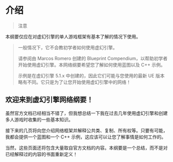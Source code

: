 # 介绍

> 注意
>
本纲要仅应在对虚幻引擎的单人游戏框架有基本了解的情况下使用。
>
> 一般情况下，它不会教初学者如何使用虚幻引擎。
>
> 请参阅由 Marcos Romero 创建的 Blueprint Compendium，以帮助初学者开始使用虚幻引擎。本网络纲要希望您了解如何使用蓝图以及 C++ 示例。
>
> 示例是在虚幻引擎 5.1.x 中创建的，因此它们可能与您使用的最新 UE 版本略有不同。它只是为了让您开始使用虚幻引擎中的网络！

## 欢迎来到虚幻引擎网络纲要！​

虽然官方文档已经相当不错了，但我想总结一下我在过去几年使用虚幻引擎和创建多人游戏时收集的一些基本知识。

接下来的几页将向您介绍网络框架并解释公共类、复制、所有权等。只要有可能，我都会提供一个蓝图和一个 C++ 示例，这应该可以让您了解事情是如何工作的。

当然，这些页面还将包含大量取自官方文档的内容。本纲要是一个总结，而不是对已经解释过的内容的书面重新定义！

